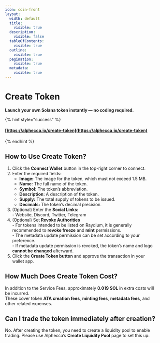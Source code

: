 ```yaml
---
icon: coin-front
layout:
  width: default
  title:
    visible: true
  description:
    visible: false
  tableOfContents:
    visible: true
  outline:
    visible: true
  pagination:
    visible: true
  metadata:
    visible: true
---
```


# Create Token

**Launch your own Solana token instantly — no coding required.**

{% hint style="success" %}
#### [https://alphecca.io/create-token](https://alphecca.io/create-token)
{% endhint %}

## How to Use Create Token?&#x20;

1. Click the **Connect Wallet** button in the top-right corner to connect.
2. Enter the required fields:
   * **Image:** The image for the token, which must not exceed 1.5 MB.
   * **Name:** The full name of the token.
   * **Symbol:** The token’s abbreviation.
   * **Description:** A description of the token.
   * **Supply:** The total supply of tokens to be issued.
   * **Decimals:** The token’s decimal precision.
3. (Optional) Enter the **Social Links**:\
   \- Website, Discord, Twitter, Telegram
4. (Optional) Set **Revoke Authorities**\
   \- For tokens intended to be listed on Raydium, it is generally recommended to **revoke freeze** and **mint** permissions.\
   \- The metadata update permission can be set according to your preference.\
   \- If metadata update permission is revoked, the token’s name and logo **cannot be changed** afterward.
5. Click the **Create Token button** and approve the transaction in your wallet app.

## How Much Does Create Token Cost?

In addition to the Service Fees, approximately **0.019 SOL** in extra costs will be incurred.\
These cover token **ATA creation fees**, **minting fees**, **metadata fees**, and other related expenses.

## Can I trade the token immediately after creation?

No. After creating the token, you need to create a liquidity pool to enable trading. Please use Alphecca’s **Create Liquidity Pool** page to set this up.
